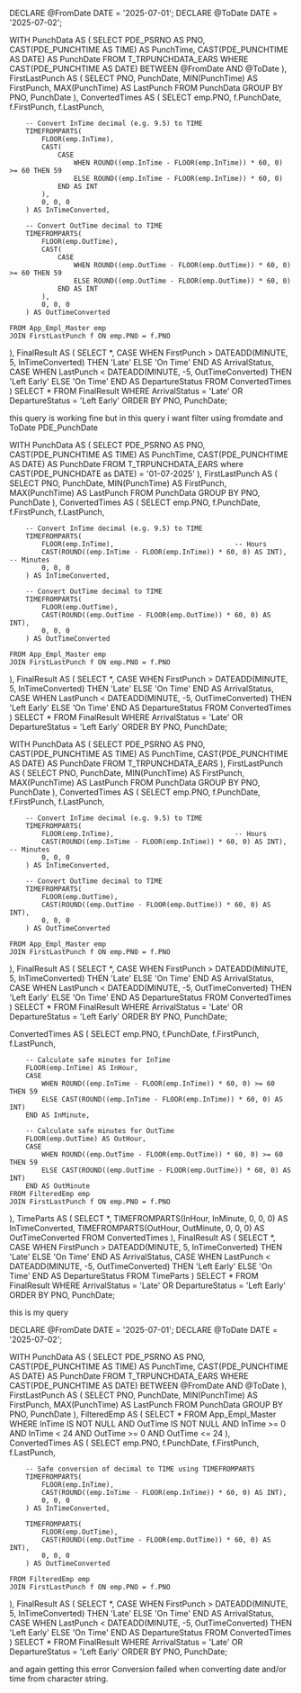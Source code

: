 DECLARE @FromDate DATE = '2025-07-01';
DECLARE @ToDate DATE = '2025-07-02';

WITH PunchData AS (
    SELECT
        PDE_PSRNO AS PNO,
        CAST(PDE_PUNCHTIME AS TIME) AS PunchTime,
        CAST(PDE_PUNCHTIME AS DATE) AS PunchDate
    FROM T_TRPUNCHDATA_EARS
    WHERE CAST(PDE_PUNCHTIME AS DATE) BETWEEN @FromDate AND @ToDate
),
FirstLastPunch AS (
    SELECT
        PNO,
        PunchDate,
        MIN(PunchTime) AS FirstPunch,
        MAX(PunchTime) AS LastPunch
    FROM PunchData
    GROUP BY PNO, PunchDate
),
ConvertedTimes AS (
    SELECT
        emp.PNO,
        f.PunchDate,
        f.FirstPunch,
        f.LastPunch,

        -- Convert InTime decimal (e.g. 9.5) to TIME
        TIMEFROMPARTS(
            FLOOR(emp.InTime),
            CAST(
                CASE 
                    WHEN ROUND((emp.InTime - FLOOR(emp.InTime)) * 60, 0) >= 60 THEN 59
                    ELSE ROUND((emp.InTime - FLOOR(emp.InTime)) * 60, 0)
                END AS INT
            ),
            0, 0, 0
        ) AS InTimeConverted,

        -- Convert OutTime decimal to TIME
        TIMEFROMPARTS(
            FLOOR(emp.OutTime),
            CAST(
                CASE 
                    WHEN ROUND((emp.OutTime - FLOOR(emp.OutTime)) * 60, 0) >= 60 THEN 59
                    ELSE ROUND((emp.OutTime - FLOOR(emp.OutTime)) * 60, 0)
                END AS INT
            ),
            0, 0, 0
        ) AS OutTimeConverted

    FROM App_Empl_Master emp
    JOIN FirstLastPunch f ON emp.PNO = f.PNO
),
FinalResult AS (
    SELECT *,
        CASE 
            WHEN FirstPunch > DATEADD(MINUTE, 5, InTimeConverted) THEN 'Late'
            ELSE 'On Time'
        END AS ArrivalStatus,
        CASE 
            WHEN LastPunch < DATEADD(MINUTE, -5, OutTimeConverted) THEN 'Left Early'
            ELSE 'On Time'
        END AS DepartureStatus
    FROM ConvertedTimes
)
SELECT *
FROM FinalResult
WHERE ArrivalStatus = 'Late' OR DepartureStatus = 'Left Early'
ORDER BY PNO, PunchDate;





this query is working fine but in this query i want filter using fromdate and ToDate PDE_PunchDate 

WITH PunchData AS (
    SELECT
        PDE_PSRNO AS PNO,
        CAST(PDE_PUNCHTIME AS TIME) AS PunchTime,
        CAST(PDE_PUNCHTIME AS DATE) AS PunchDate
    FROM T_TRPUNCHDATA_EARS where CAST(PDE_PUNCHDATE as DATE) = '01-07-2025'
),
FirstLastPunch AS (
    SELECT
        PNO,
        PunchDate,
        MIN(PunchTime) AS FirstPunch,
        MAX(PunchTime) AS LastPunch
    FROM PunchData
    GROUP BY PNO, PunchDate
),
ConvertedTimes AS (
    SELECT
        emp.PNO,
        f.PunchDate,
        f.FirstPunch,
        f.LastPunch,

        -- Convert InTime decimal (e.g. 9.5) to TIME
        TIMEFROMPARTS(
            FLOOR(emp.InTime),                              -- Hours
            CAST(ROUND((emp.InTime - FLOOR(emp.InTime)) * 60, 0) AS INT), -- Minutes
            0, 0, 0
        ) AS InTimeConverted,

        -- Convert OutTime decimal to TIME
        TIMEFROMPARTS(
            FLOOR(emp.OutTime), 
            CAST(ROUND((emp.OutTime - FLOOR(emp.OutTime)) * 60, 0) AS INT),
            0, 0, 0
        ) AS OutTimeConverted

    FROM App_Empl_Master emp
    JOIN FirstLastPunch f ON emp.PNO = f.PNO
),
FinalResult AS (
    SELECT *,
        CASE 
            WHEN FirstPunch > DATEADD(MINUTE, 5, InTimeConverted) THEN 'Late'
            ELSE 'On Time'
        END AS ArrivalStatus,
        CASE 
            WHEN LastPunch < DATEADD(MINUTE, -5, OutTimeConverted) THEN 'Left Early'
            ELSE 'On Time'
        END AS DepartureStatus
    FROM ConvertedTimes
)
SELECT *
FROM FinalResult
WHERE ArrivalStatus = 'Late' OR DepartureStatus = 'Left Early'
ORDER BY PNO, PunchDate;



WITH PunchData AS (
    SELECT
        PDE_PSRNO AS PNO,
        CAST(PDE_PUNCHTIME AS TIME) AS PunchTime,
        CAST(PDE_PUNCHTIME AS DATE) AS PunchDate
    FROM T_TRPUNCHDATA_EARS
),
FirstLastPunch AS (
    SELECT
        PNO,
        PunchDate,
        MIN(PunchTime) AS FirstPunch,
        MAX(PunchTime) AS LastPunch
    FROM PunchData
    GROUP BY PNO, PunchDate
),
ConvertedTimes AS (
    SELECT
        emp.PNO,
        f.PunchDate,
        f.FirstPunch,
        f.LastPunch,

        -- Convert InTime decimal (e.g. 9.5) to TIME
        TIMEFROMPARTS(
            FLOOR(emp.InTime),                              -- Hours
            CAST(ROUND((emp.InTime - FLOOR(emp.InTime)) * 60, 0) AS INT), -- Minutes
            0, 0, 0
        ) AS InTimeConverted,

        -- Convert OutTime decimal to TIME
        TIMEFROMPARTS(
            FLOOR(emp.OutTime), 
            CAST(ROUND((emp.OutTime - FLOOR(emp.OutTime)) * 60, 0) AS INT),
            0, 0, 0
        ) AS OutTimeConverted

    FROM App_Empl_Master emp
    JOIN FirstLastPunch f ON emp.PNO = f.PNO
),
FinalResult AS (
    SELECT *,
        CASE 
            WHEN FirstPunch > DATEADD(MINUTE, 5, InTimeConverted) THEN 'Late'
            ELSE 'On Time'
        END AS ArrivalStatus,
        CASE 
            WHEN LastPunch < DATEADD(MINUTE, -5, OutTimeConverted) THEN 'Left Early'
            ELSE 'On Time'
        END AS DepartureStatus
    FROM ConvertedTimes
)
SELECT *
FROM FinalResult
WHERE ArrivalStatus = 'Late' OR DepartureStatus = 'Left Early'
ORDER BY PNO, PunchDate;




ConvertedTimes AS (
    SELECT
        emp.PNO,
        f.PunchDate,
        f.FirstPunch,
        f.LastPunch,

        -- Calculate safe minutes for InTime
        FLOOR(emp.InTime) AS InHour,
        CASE 
            WHEN ROUND((emp.InTime - FLOOR(emp.InTime)) * 60, 0) >= 60 THEN 59
            ELSE CAST(ROUND((emp.InTime - FLOOR(emp.InTime)) * 60, 0) AS INT)
        END AS InMinute,

        -- Calculate safe minutes for OutTime
        FLOOR(emp.OutTime) AS OutHour,
        CASE 
            WHEN ROUND((emp.OutTime - FLOOR(emp.OutTime)) * 60, 0) >= 60 THEN 59
            ELSE CAST(ROUND((emp.OutTime - FLOOR(emp.OutTime)) * 60, 0) AS INT)
        END AS OutMinute
    FROM FilteredEmp emp
    JOIN FirstLastPunch f ON emp.PNO = f.PNO
),
TimeParts AS (
    SELECT *,
        TIMEFROMPARTS(InHour, InMinute, 0, 0, 0) AS InTimeConverted,
        TIMEFROMPARTS(OutHour, OutMinute, 0, 0, 0) AS OutTimeConverted
    FROM ConvertedTimes
),
FinalResult AS (
    SELECT *,
        CASE 
            WHEN FirstPunch > DATEADD(MINUTE, 5, InTimeConverted) THEN 'Late'
            ELSE 'On Time'
        END AS ArrivalStatus,
        CASE 
            WHEN LastPunch < DATEADD(MINUTE, -5, OutTimeConverted) THEN 'Left Early'
            ELSE 'On Time'
        END AS DepartureStatus
    FROM TimeParts
)
SELECT *
FROM FinalResult
WHERE ArrivalStatus = 'Late' OR DepartureStatus = 'Left Early'
ORDER BY PNO, PunchDate;




this is my query 

DECLARE @FromDate DATE = '2025-07-01';
DECLARE @ToDate DATE = '2025-07-02';

WITH PunchData AS (
    SELECT
        PDE_PSRNO AS PNO,
        CAST(PDE_PUNCHTIME AS TIME) AS PunchTime,
        CAST(PDE_PUNCHTIME AS DATE) AS PunchDate
    FROM T_TRPUNCHDATA_EARS
    WHERE CAST(PDE_PUNCHTIME AS DATE) BETWEEN @FromDate AND @ToDate
),
FirstLastPunch AS (
    SELECT
        PNO,
        PunchDate,
        MIN(PunchTime) AS FirstPunch,
        MAX(PunchTime) AS LastPunch
    FROM PunchData
    GROUP BY PNO, PunchDate
),
FilteredEmp AS (
    SELECT *
    FROM App_Empl_Master
    WHERE InTime IS NOT NULL AND OutTime IS NOT NULL
          AND InTime >= 0 AND InTime < 24
          AND OutTime >= 0 AND OutTime <= 24
),
ConvertedTimes AS (
    SELECT
        emp.PNO,
        f.PunchDate,
        f.FirstPunch,
        f.LastPunch,

        -- Safe conversion of decimal to TIME using TIMEFROMPARTS
        TIMEFROMPARTS(
            FLOOR(emp.InTime),
            CAST(ROUND((emp.InTime - FLOOR(emp.InTime)) * 60, 0) AS INT),
            0, 0, 0
        ) AS InTimeConverted,

        TIMEFROMPARTS(
            FLOOR(emp.OutTime),
            CAST(ROUND((emp.OutTime - FLOOR(emp.OutTime)) * 60, 0) AS INT),
            0, 0, 0
        ) AS OutTimeConverted

    FROM FilteredEmp emp
    JOIN FirstLastPunch f ON emp.PNO = f.PNO
),
FinalResult AS (
    SELECT *,
        CASE 
            WHEN FirstPunch > DATEADD(MINUTE, 5, InTimeConverted) THEN 'Late'
            ELSE 'On Time'
        END AS ArrivalStatus,
        CASE 
            WHEN LastPunch < DATEADD(MINUTE, -5, OutTimeConverted) THEN 'Left Early'
            ELSE 'On Time'
        END AS DepartureStatus
    FROM ConvertedTimes
)
SELECT *
FROM FinalResult
WHERE ArrivalStatus = 'Late' OR DepartureStatus = 'Left Early'
ORDER BY PNO, PunchDate;

and again getting this error 
Conversion failed when converting date and/or time from character string.
